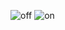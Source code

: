 
![off](https://user-images.githubusercontent.com/101317269/164612587-7753247a-2940-4cfc-a8be-4d0c2bdc4801.png)
![on](https://user-images.githubusercontent.com/101317269/164612595-1248a1d0-3992-431a-a661-c34c97984222.png)
